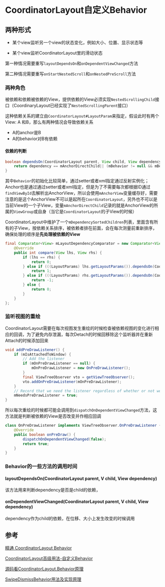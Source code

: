 # CoordinatorLayout自定义Behavior

## 两种形式

- 某个view监听另一个view的状态变化，例如大小、位置、显示状态等

- 某个view监听CoordinatorLayout里的滑动状态

第一种情况需要重写`layoutDependsOn`和`onDependentViewChanged`方法

第二种情况需要重写`onStartNestedScroll`和`onNestedPreScroll`方法

### 两种角色

被依赖和依赖被依赖的View，提供依赖的View必须实现`NestedScrollingChild`接口（CoordinaryLayout已经实现了`NestedScrollingParent`接口）

这种依赖关系的建立由`CoordinatorLayout#LayoutParam`来指定，假设此时有两个View: A 和B，那么有两种情况会导致依赖关系

- A的anchor是B
- A的behavior对B有依赖

#### 依赖的判断

```java
boolean dependsOn(CoordinatorLayout parent, View child, View dependency) {
    return dependency == mAnchorDirectChild|| (mBehavior != null && mBehavior.layoutDependsOn(parent, child, dependency));
}
```

其中`Behavior`的初始化比较简单，通过setter或者xml指定通过反射实例化；Anchor也是通过通过setter或者xml指定，但是为了不需要每次都根据ID通过`findViewById`去解析出AnchorView，所以会使用`mAnchorView`变量缓存好，需要注意的是这个AnchorView不可以是起所在`CoordinatorLayout`，另外也不可以是当前View的一个子View，变量`mAnchorDirectChild`记录的就是AnchorView的所属的`ViewGroup`或自身（当它是`CoordinatorLayout`的子View的时候）

CoordinatorLayout中维护了一个`mDependencySortedChildren`列表，里面含有所有的子View，按依赖关系排序，被依赖者排在前面，会在每次测量前重新排序，确保处理的顺序是**先处理被依赖的View**

```java
final Comparator<View> mLayoutDependencyComparator = new Comparator<View>() {
    @Override
    public int compare(View lhs, View rhs) {
        if (lhs == rhs) {
            return 0;
        } else if (((LayoutParams) lhs.getLayoutParams()).dependsOn(CoordinatorLayout.this, lhs, rhs)) {
            return 1;
        } else if (((LayoutParams) rhs.getLayoutParams()).dependsOn(CoordinatorLayout.this, rhs, lhs)) {
            return -1;
        } else {
            return 0;
        }
    }
};
```

### 监听视图的重绘

CoordinatorLayout需要在每次视图发生重绘的时候检查被依赖视图的变化进行相应的回调，为了避免内存泄漏，每次Detach的时候回移除这个监听器并在重新Attach的时候添加回来

```java
void addPreDrawListener() {
    if (mIsAttachedToWindow) {
        // Add the listener
        if (mOnPreDrawListener == null) {
            mOnPreDrawListener = new OnPreDrawListener();
        }
        final ViewTreeObserver vto = getViewTreeObserver();
        vto.addOnPreDrawListener(mOnPreDrawListener);
    }
    // Record that we need the listener regardless of whether or not we're attached. We'll add the real listener when we become attached.
    mNeedsPreDrawListener = true;
}
```

所以每次重绘的时候都可能会调用到`dispatchOnDependentViewChanged`方法，这方法就是判断被依赖的View是否改变并作相应回调

```java
class OnPreDrawListener implements ViewTreeObserver.OnPreDrawListener {
    @Override
    public boolean onPreDraw() {
        dispatchOnDependentViewChanged(false);
        return true;
    }
}
```

### Behavior的一些方法的调用时间

#### layoutDependsOn(CoordinatorLayout parent, V child, View dependency)

该方法用来判断dependency是否是child的依赖，

#### onDependentViewChanged(CoordinatorLayout parent, V child, View dependency)

dependency作为child的依赖，在位移、大小上发生改变的时候调用

## 参考

[精通 CoordinatorLayout Behavior](http://blog.chengyunfeng.com/?p=906)

[CoordinatorLayout高级用法-自定义Behavior](http://blog.csdn.net/qibin0506/article/details/50290421)

[源码看CoordinatorLayout.Behavior原理](http://blog.csdn.net/qibin0506/article/details/50377592)

[SwipeDismissBehavior用法及实现原理](http://www.jcodecraeer.com/a/anzhuokaifa/androidkaifa/2015/1103/3650.html)
